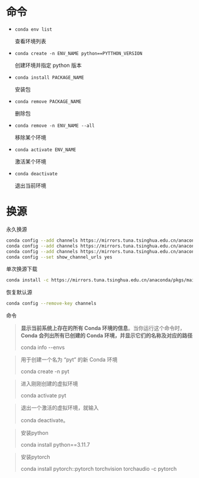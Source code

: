 # 命令

- `conda env list`

  查看环境列表

- `conda create -n ENV_NAME python==PYTTHON_VERSION`

  创建环境并指定 python 版本

- `conda install PACKAGE_NAME`

  安装包

- `conda remove PACKAGE_NAME`

  删除包

- `conda remove -n ENV_NAME --all`

  移除某个环境

- `conda activate ENV_NAME`

  激活某个环境

- `conda deactivate`

  退出当前环境





# 换源

永久换源

```bash
conda config --add channels https://mirrors.tuna.tsinghua.edu.cn/anaconda/pkgs/main
conda config --add channels https://mirrors.tuna.tsinghua.edu.cn/anaconda/pkgs/free
conda config --add channels https://mirrors.tuna.tsinghua.edu.cn/anaconda/cloud/conda-forge
conda config --set show_channel_urls yes
```

单次换源下载

```bash
conda install -c https://mirrors.tuna.tsinghua.edu.cn/anaconda/pkgs/main numpy
```

恢复默认源

```bash
conda config --remove-key channels
```





命令

> **显示当前系统上存在的所有 Conda 环境的信息**。当你运行这个命令时，**Conda 会列出所有已创建的 Conda 环境，并显示它们的名称及对应的路径**
>
> conda info --envs



> 用于创建一个名为 “pyt” 的新 Conda 环境
>
> conda create -n pyt



> 进入刚刚创建的虚拟环境
>
> conda activate pyt



> 退出一个激活的虚拟环境，就输入
>
> conda deactivate。



> 安装python
>
> conda install python==3.11.7



> 安装pytorch
>
> conda install pytorch::pytorch torchvision torchaudio -c pytorch
